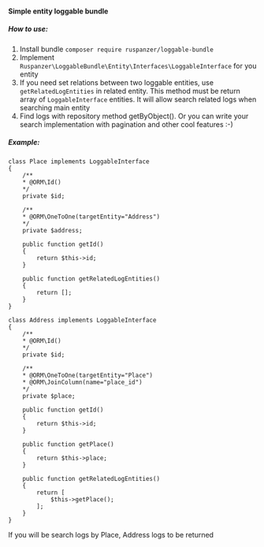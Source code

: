 #### Simple entity loggable bundle

##### How to use:

1. Install bundle
`composer require ruspanzer/loggable-bundle`
2. Implement `Ruspanzer\LoggableBundle\Entity\Interfaces\LoggableInterface` for you entity
3. If you need set relations between two loggable entities, use `getRelatedLogEntities` in related entity. 
This method must be return array of `LoggableInterface` entities. 
It will allow search related logs when searching main entity
4. Find logs with repository method getByObject(). Or you can write your search implementation with pagination and other cool features :-)

##### Example:

```
class Place implements LoggableInterface
{
    /**
    * @ORM\Id()
    */
    private $id;

    /**
    * @ORM\OneToOne(targetEntity="Address")
    */
    private $address;
    
    public function getId() 
    {
        return $this->id;
    }
    
    public function getRelatedLogEntities() 
    {
        return [];
    }
}

class Address implements LoggableInterface
{
    /**
    * @ORM\Id()
    */
    private $id;

    /**
    * @ORM\OneToOne(targetEntity="Place")
    * @ORM\JoinColumn(name="place_id")
    */
    private $place;
    
    public function getId() 
    {
        return $this->id;
    }

    public function getPlace() 
    {
        return $this->place;
    }
    
    public function getRelatedLogEntities() 
    {
        return [
            $this->getPlace();
        ];
    }
}
```
If you will be search logs by Place, Address logs to be returned